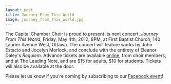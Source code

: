 ```yaml
---
layout: post
title: Journey From This World
image: journey_from_this_world.jpg
---
```


The Capital Chamber Choir is proud to present its next concert, _Journey From This World_, Friday, May 4th, 2012, 8PM, at First Baptist Church, 140 Laurier Avenue West, Ottawa. The concert will feature works by John Estacio and Jocelyn Morlock, and conclude with the entirety of Eleanor Daley's _Requiem_. Advance tickets are available [online][2], from choir members, and at The Leading Note, and are $15 for adults, $10 for students. Tickets will also be available at the door.

Please let us know if you're coming by subscribing to our [Facebook event][1]!

[1]:https://www.facebook.com/events/307255682680930/
[2]:http://www.eventbrite.com/event/3344213633
